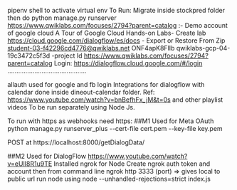 pipenv shell to activate virtual env
To Run:
Migrate inside stockpred folder then do
python manage.py runserver 
https://www.qwiklabs.com/focuses/2794?parent=catalog :- Demo account of google cloud
A Tour of Google Cloud Hands-on Labs- Create lab
https://cloud.google.com/dialogflow/es/docs - Export or Restore From Zip
student-03-f42296cd4776@qwiklabs.net
ONF4apK8FlIb
qwiklabs-gcp-04-19c3472c5f3d -project Id
https://www.qwiklabs.com/focuses/2794?parent=catalog
Login: https://dialogflow.cloud.google.com/#/login
............................................


allauth used for google and fb login
Integrations for dialogflow with calendar done inside dineout-calendar folder.
Ref: https://www.youtube.com/watch?v=bnBefhFx_jM&t=0s and other playlist videos
To be run separately using Node Js.

To run with https as webhooks need https:
##M1 Used for Meta OAuth
python manage.py runserver_plus --cert-file cert.pem --key-file key.pem

POST at https://localhost:8000/getDialogData/

##M2 Used for DialogFlow
https://www.youtube.com/watch?v=eUlI8R1u9TE
Installed ngrok for Node
Create ngrok auth token and account
then from command line
ngrok http 3333 (port) => gives local to public url
run node using node --unhandled-rejections=strict index.js